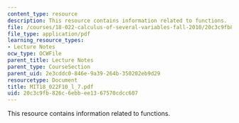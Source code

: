 ```yaml
---
content_type: resource
description: This resource contains information related to functions.
file: /courses/18-022-calculus-of-several-variables-fall-2010/20c3c9fb826c6ebbee1367570cdcc607_MIT18_022F10_l_7.pdf
file_type: application/pdf
learning_resource_types:
- Lecture Notes
ocw_type: OCWFile
parent_title: Lecture Notes
parent_type: CourseSection
parent_uid: 2e3cddc0-846e-9a39-264b-350202eb9d29
resourcetype: Document
title: MIT18_022F10_l_7.pdf
uid: 20c3c9fb-826c-6ebb-ee13-67570cdcc607
---
```

This resource contains information related to functions.

